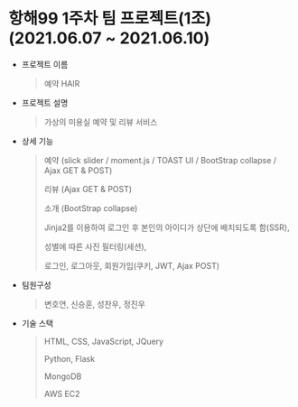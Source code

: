 # 항해99 1주차 팀 프로젝트(1조) (2021.06.07 ~ 2021.06.10)

- 프로젝트 이름
     > 예약 HAIR

- 프로젝트 설명
     > 가상의 미용실 예약 및 리뷰 서비스

- 상세 기능 
     > 예약 (slick slider / moment.js / TOAST UI / BootStrap collapse / Ajax GET & POST)
     > 
     > 리뷰 (Ajax GET & POST)
     > 
     > 소개 (BootStrap collapse)
     > 
     > Jinja2를 이용하여 로그인 후 본인의 아이디가 상단에 배치되도록 함(SSR),
     > 
     > 성별에 따른 사진 필터링(세션),
     > 
     > 로그인, 로그아웃, 회원가입(쿠키, JWT, Ajax POST)

- 팀원구성
    > 변호연, 신승훈, 성찬우, 정진우
     
- 기술 스택
    > HTML, CSS, JavaScript, JQuery
    > 
    > Python, Flask
    > 
    > MongoDB
    > 
    > AWS EC2
